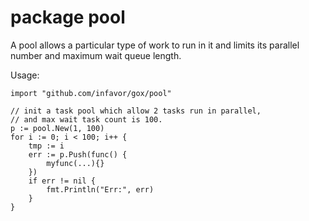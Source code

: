 # package pool

A pool allows a particular type of work to run in it and limits 
its parallel number and maximum wait queue length.

Usage:

```golang
import "github.com/infavor/gox/pool"

// init a task pool which allow 2 tasks run in parallel,
// and max wait task count is 100.
p := pool.New(1, 100)
for i := 0; i < 100; i++ {
    tmp := i
    err := p.Push(func() {
        myfunc(...){}
    })
    if err != nil {
        fmt.Println("Err:", err)
    }
}
```